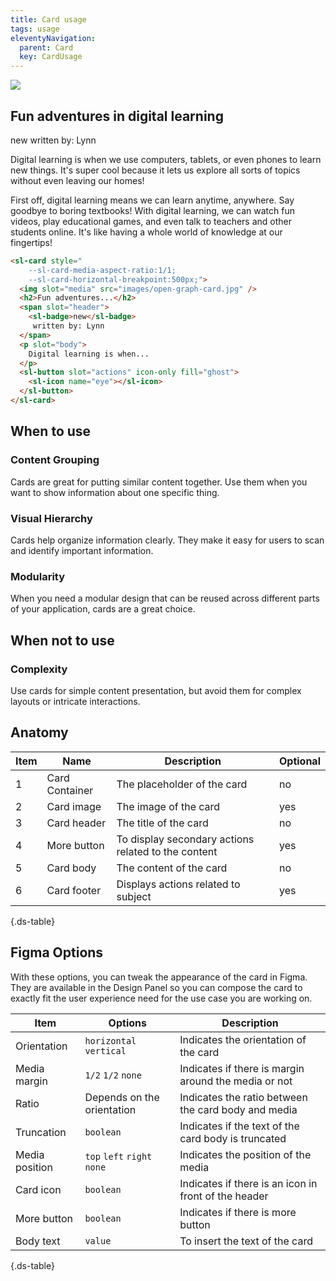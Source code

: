 ```yaml
---
title: Card usage
tags: usage
eleventyNavigation:
  parent: Card
  key: CardUsage
---
```


<section>
  
<div class="ds-example">
  <div class="ds-example__code-wrapper">
    <sl-card style="--sl-card-media-aspect-ratio:1/1; --sl-card-horizontal-breakpoint:500px;">
        <img slot="media" src="https://sanomalearning.design/assets/images/open-graph-card.jpg" />
        <h2>Fun adventures in digital learning</h2>
        <span slot="header"><sl-badge variant="accent">new</sl-badge> written by: Lynn</span>
        <p slot="body">
          Digital learning is when we use computers, tablets, or even phones to learn new things. It's super cool because it lets us explore all sorts of topics without even leaving our homes!
        </p>
        <p slot="body">First off, digital learning means we can learn anytime, anywhere. Say goodbye to boring textbooks! With digital learning, we can watch fun videos, play educational games, and even talk to teachers and other students online. It's like having a whole world of knowledge at our fingertips!</p>
        <sl-button icon-only slot="actions" fill="ghost"><sl-icon name="eye"></sl-icon></sl-button>
      </sl-card>
  </div>
</div>

<div class="ds-code">

  ```html
  <sl-card style="
      --sl-card-media-aspect-ratio:1/1; 
      --sl-card-horizontal-breakpoint:500px;">
    <img slot="media" src="images/open-graph-card.jpg" />
    <h2>Fun adventures...</h2>
    <span slot="header">
      <sl-badge>new</sl-badge>
       written by: Lynn
    </span>
    <p slot="body">
      Digital learning is when...
    </p>
    <sl-button slot="actions" icon-only fill="ghost">
      <sl-icon name="eye"></sl-icon>
    </sl-button>
  </sl-card>
  ```

</div>
  
</section>

<section>

## When to use

### Content Grouping
Cards are great for putting similar content together. Use them when you want to show information about one specific thing.

### Visual Hierarchy
Cards help organize information clearly. They make it easy for users to scan and identify important information.

### Modularity
When you need a modular design that can be reused across different parts of your application, cards are a great choice.

</section>

<section>

## When not to use

### Complexity
Use cards for simple content presentation, but avoid them for complex layouts or intricate interactions.

</section>

<section>

## Anatomy

<div class="ds-table-wrapper">

|Item|Name| Description | Optional|
|-|-|-|-|
|1|Card Container	|The placeholder of the card|no|
|2|Card image	|The image of the card|yes|
|3|Card header	|The title of the card|no|
|4|More button	|To display secondary actions related to the content|yes|
|5|Card body	|The content of the card |no|
|6|Card footer	|Displays actions related to subject|yes|

{.ds-table}

</div>

</section>

<section>

## Figma Options

With these options, you can tweak the appearance of the card in Figma. They are available in the Design Panel so you can compose the card to exactly fit the user experience need for the use case you are working on.

<div class="ds-table-wrapper">
  
|Item|Options|Description|
|-|-|-|
|Orientation|`horizontal` `vertical`|Indicates the orientation of the card|
|Media margin|`1/2` `1/2` `none`|Indicates if there is margin around the media or not|
|Ratio| Depends on the orientation |Indicates the ratio between the card body and media|
|Truncation|`boolean`|Indicates if the text of the card body is truncated|
|Media position|`top` `left` `right` `none`|Indicates the position of the media|
|Card icon|`boolean`|Indicates if there is an icon in front of the header|
|More button|`boolean`|Indicates if there is more button|
|Body text|`value`|To insert the text of the card|


{.ds-table}
</div>

</section>
